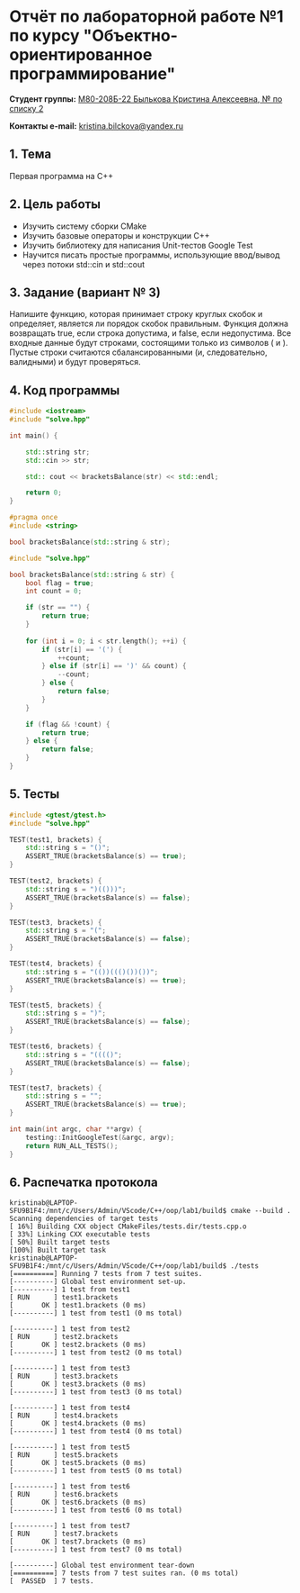# Отчёт по лабораторной работе №1 по курсу "Объектно-ориентированное программирование"

<b>Студент группы:</b> <ins>М80-208Б-22 Былькова Кристина Алексеевна, № по списку 2</ins> 

<b>Контакты e-mail:</b> <ins>kristina.bilckova@yandex.ru</ins>

## 1. Тема
Первая программа на C++

## 2. Цель работы
- Изучить систему сборки CMake
- Изучить базовые операторы и конструкции C++
- Изучить библиотеку для написания Unit-тестов Google Test
- Научится писать простые программы, использующие ввод/вывод через потоки std::cin и std::cout

## 3. Задание (вариант № 3)
Напишите функцию, которая принимает строку круглых скобок и определяет, является ли порядок скобок правильным. Функция должна возвращать true, если строка допустима, и false, если недопустима.
Все входные данные будут строками, состоящими только из символов ( и ).
Пустые строки считаются сбалансированными (и, следовательно, валидными) и будут проверяться.

## 4. Код программы

```:src/main.cpp
#include <iostream>
#include "solve.hpp"

int main() {

    std::string str;
    std::cin >> str;

    std:: cout << bracketsBalance(str) << std::endl;

    return 0;
}
```

```:src/solve.hpp
#pragma once
#include <string>

bool bracketsBalance(std::string & str);
```

```:src/solve.cpp
#include "solve.hpp"

bool bracketsBalance(std::string & str) {
    bool flag = true;
    int count = 0;

    if (str == "") {
        return true;
    }
    
    for (int i = 0; i < str.length(); ++i) {
        if (str[i] == '(') {
            ++count; 
        } else if (str[i] == ')' && count) {
            --count;
        } else {
            return false;
        }
    }

    if (flag && !count) {
        return true;
    } else {
        return false;
    }
}
```

## 5. Тесты

```:src/tests.cpp
#include <gtest/gtest.h>
#include "solve.hpp"

TEST(test1, brackets) {
    std::string s = "()";
    ASSERT_TRUE(bracketsBalance(s) == true);
}

TEST(test2, brackets) {
    std::string s = ")(()))";
    ASSERT_TRUE(bracketsBalance(s) == false);
}

TEST(test3, brackets) {
    std::string s = "(";
    ASSERT_TRUE(bracketsBalance(s) == false);
}

TEST(test4, brackets) {
    std::string s = "(())((()())())";
    ASSERT_TRUE(bracketsBalance(s) == true);
}

TEST(test5, brackets) {
    std::string s = ")";
    ASSERT_TRUE(bracketsBalance(s) == false);
}

TEST(test6, brackets) {
    std::string s = "(((()";
    ASSERT_TRUE(bracketsBalance(s) == false);
}

TEST(test7, brackets) {
    std::string s = "";
    ASSERT_TRUE(bracketsBalance(s) == true);
}

int main(int argc, char **argv) {
    testing::InitGoogleTest(&argc, argv);
    return RUN_ALL_TESTS();
}
```

## 6. Распечатка протокола 

```
kristinab@LAPTOP-SFU9B1F4:/mnt/c/Users/Admin/VScode/C++/oop/lab1/build$ cmake --build .
Scanning dependencies of target tests
[ 16%] Building CXX object CMakeFiles/tests.dir/tests.cpp.o
[ 33%] Linking CXX executable tests
[ 50%] Built target tests
[100%] Built target task
kristinab@LAPTOP-SFU9B1F4:/mnt/c/Users/Admin/VScode/C++/oop/lab1/build$ ./tests
[==========] Running 7 tests from 7 test suites.
[----------] Global test environment set-up.
[----------] 1 test from test1
[ RUN      ] test1.brackets
[       OK ] test1.brackets (0 ms)
[----------] 1 test from test1 (0 ms total)

[----------] 1 test from test2
[ RUN      ] test2.brackets
[       OK ] test2.brackets (0 ms)
[----------] 1 test from test2 (0 ms total)

[----------] 1 test from test3
[ RUN      ] test3.brackets
[       OK ] test3.brackets (0 ms)
[----------] 1 test from test3 (0 ms total)

[----------] 1 test from test4
[ RUN      ] test4.brackets
[       OK ] test4.brackets (0 ms)
[----------] 1 test from test4 (0 ms total)

[----------] 1 test from test5
[ RUN      ] test5.brackets
[       OK ] test5.brackets (0 ms)
[----------] 1 test from test5 (0 ms total)

[----------] 1 test from test6
[ RUN      ] test6.brackets
[       OK ] test6.brackets (0 ms)
[----------] 1 test from test6 (0 ms total)

[----------] 1 test from test7
[ RUN      ] test7.brackets
[       OK ] test7.brackets (0 ms)
[----------] 1 test from test7 (0 ms total)

[----------] Global test environment tear-down
[==========] 7 tests from 7 test suites ran. (0 ms total)
[  PASSED  ] 7 tests.
```